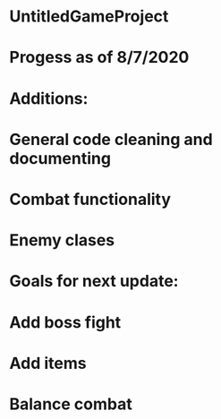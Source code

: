 # UntitledGameProject
# Progess as of 8/7/2020
# Additions:
# General code cleaning and documenting
# Combat functionality
# Enemy clases
#
# Goals for next update:
# Add boss fight
# Add items
# Balance combat
